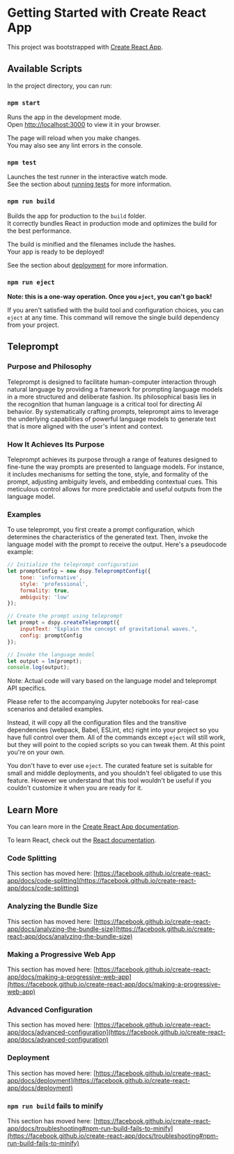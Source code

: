 # Getting Started with Create React App

This project was bootstrapped with [Create React App](https://github.com/facebook/create-react-app).

## Available Scripts

In the project directory, you can run:

### `npm start`

Runs the app in the development mode.\
Open [http://localhost:3000](http://localhost:3000) to view it in your browser.

The page will reload when you make changes.\
You may also see any lint errors in the console.

### `npm test`

Launches the test runner in the interactive watch mode.\
See the section about [running tests](https://facebook.github.io/create-react-app/docs/running-tests) for more information.

### `npm run build`

Builds the app for production to the `build` folder.\
It correctly bundles React in production mode and optimizes the build for the best performance.

The build is minified and the filenames include the hashes.\
Your app is ready to be deployed!

See the section about [deployment](https://facebook.github.io/create-react-app/docs/deployment) for more information.

### `npm run eject`

**Note: this is a one-way operation. Once you `eject`, you can't go back!**

If you aren't satisfied with the build tool and configuration choices, you can `eject` at any time. This command will remove the single build dependency from your project.
## Teleprompt

### Purpose and Philosophy

Teleprompt is designed to facilitate human-computer interaction through natural language by providing a framework for prompting language models in a more structured and deliberate fashion. Its philosophical basis lies in the recognition that human language is a critical tool for directing AI behavior. By systematically crafting prompts, teleprompt aims to leverage the underlying capabilities of powerful language models to generate text that is more aligned with the user's intent and context.

### How It Achieves Its Purpose

Teleprompt achieves its purpose through a range of features designed to fine-tune the way prompts are presented to language models. For instance, it includes mechanisms for setting the tone, style, and formality of the prompt, adjusting ambiguity levels, and embedding contextual cues. This meticulous control allows for more predictable and useful outputs from the language model.

### Examples

To use teleprompt, you first create a prompt configuration, which determines the characteristics of the generated text. Then, invoke the language model with the prompt to receive the output. Here's a pseudocode example:

```javascript
// Initialize the teleprompt configuration
let promptConfig = new dspy.TelepromptConfig({
    tone: 'informative',
    style: 'professional',
    formality: true,
    ambiguity: 'low'
});

// Create the prompt using teleprompt
let prompt = dspy.createTeleprompt({
    inputText: "Explain the concept of gravitational waves.",
    config: promptConfig
});

// Invoke the language model
let output = lm(prompt);
console.log(output);
```

Note: Actual code will vary based on the language model and teleprompt API specifics.

Please refer to the accompanying Jupyter notebooks for real-case scenarios and detailed examples.

Instead, it will copy all the configuration files and the transitive dependencies (webpack, Babel, ESLint, etc) right into your project so you have full control over them. All of the commands except `eject` will still work, but they will point to the copied scripts so you can tweak them. At this point you're on your own.

You don't have to ever use `eject`. The curated feature set is suitable for small and middle deployments, and you shouldn't feel obligated to use this feature. However we understand that this tool wouldn't be useful if you couldn't customize it when you are ready for it.

## Learn More

You can learn more in the [Create React App documentation](https://facebook.github.io/create-react-app/docs/getting-started).

To learn React, check out the [React documentation](https://reactjs.org/).

### Code Splitting

This section has moved here: [https://facebook.github.io/create-react-app/docs/code-splitting](https://facebook.github.io/create-react-app/docs/code-splitting)

### Analyzing the Bundle Size

This section has moved here: [https://facebook.github.io/create-react-app/docs/analyzing-the-bundle-size](https://facebook.github.io/create-react-app/docs/analyzing-the-bundle-size)

### Making a Progressive Web App

This section has moved here: [https://facebook.github.io/create-react-app/docs/making-a-progressive-web-app](https://facebook.github.io/create-react-app/docs/making-a-progressive-web-app)

### Advanced Configuration

This section has moved here: [https://facebook.github.io/create-react-app/docs/advanced-configuration](https://facebook.github.io/create-react-app/docs/advanced-configuration)

### Deployment

This section has moved here: [https://facebook.github.io/create-react-app/docs/deployment](https://facebook.github.io/create-react-app/docs/deployment)

### `npm run build` fails to minify

This section has moved here: [https://facebook.github.io/create-react-app/docs/troubleshooting#npm-run-build-fails-to-minify](https://facebook.github.io/create-react-app/docs/troubleshooting#npm-run-build-fails-to-minify)
